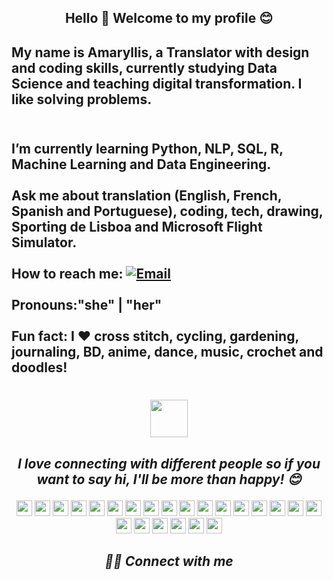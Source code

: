 
<h2 align="center"> Hello 👋 Welcome to my profile 😊</h2>


 
   <h2 align="left"> My name is Amaryllis, a Translator with design and coding skills, currently studying Data Science and teaching digital transformation. I like solving problems.<h2 align="left">     
<br> I’m currently learning Python, NLP, SQL, R, Machine Learning and Data Engineering.<br/>
<br> Ask me about  translation (English, French, Spanish and Portuguese), coding, tech, drawing, Sporting de Lisboa and Microsoft Flight Simulator.<br/>
<br> How to reach me: <a href="mailto:info@amaryllis2021.com"><img alt="Email" src="https://img.shields.io/badge/Email-info@amaryllis2021.com-red?style=flat&logo=gmail"></a>  <br/>
<br> Pronouns:"she" | "her"<br/>
<br> Fun fact: I ♥ cross stitch, cycling, gardening, journaling, BD, anime, dance, music, crochet and doodles!<br/> 

<h1><p align="center"><img src="https://media.giphy.com/media/eDDrmbtY0aSAII8ffT/giphy.gif" width="60"> <em><p align="center"> </h1>
 <h2><p align="center"> <b>I love connecting with different people</b> so if you want to say <b>hi, I'll be more than happy!</b> 😊<p align="center"> </h2>

<p align="center">

<img src="https://img.shields.io/badge/datascience%20-%23E34F26.svg?&style=for-the-badge&logo=datascience&logoColor=white" height="25"/>
  
<img src="https://img.shields.io/badge/nlp%20-%231572B6.svg?&style=for-the-badge&logo=nlp&logoColor=white" height="25"/>
  
<img src="https://img.shields.io/badge/machinelearning%20-%23563D7C.svg?&style=for-the-badge&logo=machinelearning&logoColor=white" height="25"/>
  
<img src="https://img.shields.io/badge/php-%23F7DF1E.svg?&style=for-the-badge&logo=php&logoColor=black" height="25"/>
  
<img src="https://img.shields.io/badge/jupyter%20-%23E34F26.svg?&style=for-the-badge&logo=jupyter&logoColor=white" height="25"/>
     
<img src="https://img.shields.io/badge/windows-%231572B6.svg?&style=for-the-badge&logo=windows&logoColor=white" height="25"/>
  
<img src="https://img.shields.io/badge/r%20-%23563D7C.svg?&style=for-the-badge&logo=r&logoColor=white" height="25"/>  
  
<img src="https://img.shields.io/badge/github%20-%23F7DF1E.svg?&style=for-the-badge&logo=github&logoColor=black" height="25"/>
  
<img src="https://img.shields.io/badge/sql%20-%23E34F26.svg?&style=for-the-badge&logo=sql&logoColor=white" height="25"/>
  
<img src="https://img.shields.io/badge/wordpress-%231572B6.svg?&style=for-the-badge&logo=wordpress&logoColor=white" height="25"/> 
  
<img src="https://img.shields.io/badge/canva%20-%23563D7C.svg?&style=for-the-badge&logo=canva&logoColor=white" height="25"/>
    
<img src="https://img.shields.io/badge/python-%23F7DF1E.svg?&style=for-the-badge&logo=python&logoColor=black" height="25"/>

<img src="https://img.shields.io/badge/powerbi%20-%23E34F26.svg?&style=for-the-badge&logo=powerbi&logoColor=black" height="25"/>
  
<img src="https://img.shields.io/badge/googlecolab-%231572B6.svg?&style=for-the-badge&logo=googlecolab&logoColor=white" height="25"/> 
  
<img src="https://img.shields.io/badge/seo%20-%23563D7C.svg?&style=for-the-badge&logo=seo&logoColor=white" height="25"/> 
  
<img src="https://img.shields.io/badge/tableau%20-%23F7DF1E.svg?&style=for-the-badge&logo=tableau&logoColor=black" height="25"/> 

<img src="https://img.shields.io/badge/mysql%20-%23E34F26.svg?&style=for-the-badge&logo=mysql&logoColor=white" height="25"/>

<img src="https://img.shields.io/badge/visio%20-%231572B6.svg?&style=for-the-badge&logo=visio&logoColor=white" height="25"/>

<img src="https://img.shields.io/badge/microsoftacess%20-%23563D7C.svg?&style=for-the-badge&logo=microsoftacess&logoColor=white" height="25"/>

<img src="https://img.shields.io/badge/datastudio-%23F7DF1E.svg?&style=for-the-badge&logo=datastudio&logoColor=black" height="25"/>
  
<img src="https://img.shields.io/badge/vscode%20-%23E34F26.svg?&style=for-the-badge&logo=vscode&logoColor=white" height="25"/>
     
<img src="https://img.shields.io/badge/microsoftexcel-%231572B6.svg?&style=for-the-badge&logo=microsoftexcel&logoColor=white" height="25"/>

<img src="https://img.shields.io/badge/dataiku%20-%23563D7C.svg?&style=for-the-badge&logo=dataiku&logoColor=white" height="25"/> 



</p>


<h2><p align="center"> 🤝🏻 Connect with me <p align="center"> </h2>

  
